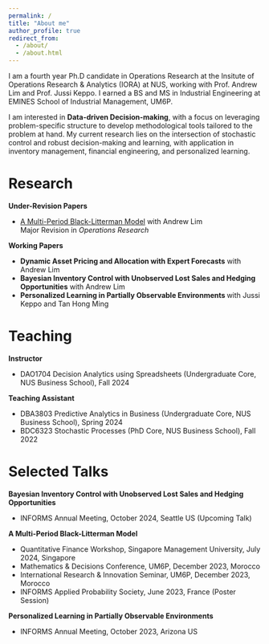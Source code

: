 ```yaml
---
permalink: /
title: "About me"
author_profile: true
redirect_from: 
  - /about/
  - /about.html
---
```


I am a fourth year Ph.D candidate in Operations Research at the Insitute of Operations Research & Analytics (IORA) at NUS, working with Prof. Andrew Lim and Prof. Jussi Keppo. I earned a BS and MS in Industrial Engineering at EMINES School of Industrial Management, UM6P.

I am interested in <b>Data-driven Decision-making</b>, with a focus on leveraging problem-specific structure to develop methodological tools tailored to the problem at hand. My current research lies on the intersection of stochastic control and robust decision-making and learning, with application in inventory management, financial engineering, and personalized learning. 


Research
==============

**Under-Revision Papers**
- [A Multi-Period Black-Litterman Model](https://papers.ssrn.com/sol3/papers.cfm?abstract_id=4811035) with Andrew Lim <br>
Major Revision in <em>Operations Research</em>

**Working Papers**
- <b>Dynamic Asset Pricing and Allocation with Expert Forecasts</b> with Andrew Lim
- <b> Bayesian Inventory Control with Unobserved Lost Sales and Hedging Opportunities</b> with Andrew Lim
- <b> Personalized Learning in Partially Observable Environments </b> with Jussi Keppo and Tan Hong Ming 


Teaching
======

**Instructor**
- DAO1704 Decision Analytics using Spreadsheets (Undergraduate Core, NUS Business School),  Fall 2024

**Teaching Assistant**
- DBA3803 Predictive Analytics in Business  (Undergraduate Core, NUS Business School),  Spring 2024
- BDC6323 Stochastic Processes (PhD Core, NUS Business School), Fall 2022


Selected Talks
=====
<b>Bayesian Inventory Control with Unobserved Lost Sales and Hedging Opportunities</b>
- INFORMS Annual Meeting, October 2024, Seattle US (Upcoming Talk)

 <b>A Multi-Period Black-Litterman Model</b> 
  - Quantitative Finance Workshop, Singapore Management University, July 2024, Singapore
  - Mathematics & Decisions Conference, UM6P, December 2023, Morocco
  - International Research & Innovation Seminar, UM6P, December 2023, Morocco
  - INFORMS Applied Probability Society, June 2023, France (Poster Session)

  <b>Personalized Learning in Partially Observable Environments</b>
  - INFORMS Annual Meeting, October 2023, Arizona US
